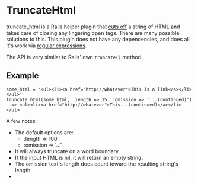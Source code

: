 TruncateHtml
============

truncate_html is a Rails helper plugin that [cuts off](http://www.youtube.com/watch?v=6XG4DIOA7nU) a string of HTML and takes care of closing any lingering open tags. There are many possible solutions to this. This plugin does not have any dependencies, and does all it's work via [regular expressions](http://xkcd.com/208/).

The API is very similar to Rails' own <code>truncate()</code> method.


Example
-------

    some_html = '<ul><li><a href="http://whatever">This is a link</a></li></ul>'
    truncate_html(some_html, :length => 15, :omission => '...(continued)')
      => <ul><li><a href="http://whatever">This...(continued)</a></li></ul>

A few notes:

* The default options are:
  * :length => 100
  * :omission => '...'
* It will always truncate on a word boundary.
* If the input HTML is nil, it will return an empty string.
* The omission text's length does count toward the resulting string's length.
* <code><script></code> tags will pass right through - they will not count toward the resulting string's length, or be truncated.

Installation
------------

#### As a gem
Add this to your <code>config/environment.rb</code>:

    config.gem 'truncate_html',
      :source => 'http://gemcutter.org'

Then either
<code>rake gems:install</code>
or
<code>gem install truncate_html</code>

#### As a plugin:
<code>script/plugin install git://github.com/hgimenez/truncate_html.git</code>

Issues
------

Found an issue? Please report it on [Github's issue tracker](http://github.com/hgimenez/truncate_html/issues).

Testing
-------

The plugin is tested using RSpec. [Install it](http://wiki.github.com/dchelimsky/rspec/rails) on your app if you wish to run the tests.

If you want to hack on this, here's how to set up a testing environment:

    $ rails truncate_html_test
    $ cd truncate_html_base_app
    $ git clone git://github.com/hgimenez/truncate_html.git vendor/plugins/truncate_html
    ## install RSpec, follow instructions at http://wiki.github.com/dchelimsky/rspec/rails
    $ cd vendor/plugins/truncate_html
    $ rake spec # all green? Go hack

Copyright (c) 2009 Harold A. Giménez, released under the MIT license
